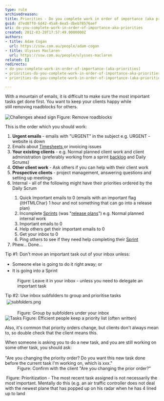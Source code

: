 ```yaml
---
type: rule
archivedreason: 
title: Priorities - Do you complete work in order of importance (aka priorities)?
guid: d7ed07f0-6d42-45a8-8ea5-dbeb78576aef
uri: do-you-complete-work-in-order-of-importance-aka-priorities
created: 2012-03-20T17:57:49.0000000Z
authors:
- title: Adam Cogan
  url: https://ssw.com.au/people/adam-cogan
- title: Ulysses Maclaren
  url: https://ssw.com.au/people/ulysses-maclaren
related: []
redirects:
- do-you-complete-work-in-order-of-importance-(aka-priorities)
- priorities-do-you-complete-work-in-order-of-importance-aka-priorities
- priorities-do-you-complete-work-in-order-of-importance-(aka-priorities)

---
```



​​With a mountain of emails, it is difficult to make sure the most important tasks get done first. You want to keep your clients happy while still&#160;removing roadblocks for others. 
<br><excerpt class='endintro'></excerpt><br>
<img class="ms-rteCustom-ImageArea" alt="Challenges ahead sign" src="/PublishingImages/challenges-ahead-sign.jpg" /> <span class="ms-rteCustom-FigureNormal">Figure&#58; Remove roadblocks</span> <p>This is the order which you should work&#58;</p>
<ol><li><strong>Urgent emails</strong> - emails with &quot;URGENT&quot; in the subject e.g. URGENT - website is down</li>
<li>Emails about <strong></strong><a href="/do-you-know-how-important-timesheets-are">Timesheets </a>or invoicing issues</li>
<li><strong>Your existing clients</strong> - e.g. Normal planned client work and client administration (preferably working from a sprint <a href="/do-you-know-how-to-manage-the-product-backlog">backlog</a>&#160;and Daily Scrums)</li>
<li><strong>Other&#160;client work</strong> - Ask others if you can help with their client work </li>
<li><strong>Prospective clients</strong> - project management, answering questions and setting up meetings</li>
<li>Internal - all of the following might have their priorities ordered by the Daily Scrum</li><ol><li>Quick Important emails to 0 (emails with an important flag {ltHTMLChar} 1 hour and not something that can go into a release plan) </li><li>Incomplete&#160;<a href="http&#58;//sharepoint.ssw.com.au/Standards/Management/RulesToBetterScrumUsingTFS/Pages/SprintPlanning%28WHAT%29Meeting.aspx">Sprints</a>&#160;(was &quot;<a href="http&#58;//sharepoint.ssw.com.au/Standards/Management/RulesToBetterProjectManagement/Pages/DetailedReleasePlan.aspx">release plans</a>&quot;) e.g. Normal planned internal work</li><li>Important emails to 0</li><li>Help others get their important emails to 0</li><li>Get your inbox to 0</li><li>Ping others to see if they need help completing their&#160;<a href="http&#58;//sharepoint.ssw.com.au/Standards/Management/RulesToBetterScrumUsingTFS/Pages/SprintPlanning%28WHAT%29Meeting.aspx">Sprint</a></li></ol>



<li>Phew... Done...​ </li></ol>
<dl class="good"><dt><p>Tip #1&#58;&#160;Don't move an important task out of your inbox unless&#58;</p>
<span style="line-height&#58;21px;"><ul><li>Someone else is going to do it right away;&#160;or<br></li><li>It​ is going into a Sprint&#160;<br></li></ul></span></dt>
<dd>Figure&#58; Leave it in your inbox - unless you need to delegate an important task</dd><p class="ssw15-rteElement-GreyBox">​Tip #2&#58; Use inbox subfolders to group and prioritise tasks​​<br><span style="font-size&#58;11pt;font-family&#58;calibri, sans-serif;"><img src="/PublishingImages/subfolders.png" alt="subfolders.png" style="margin&#58;5px;" /></span><br></p></dl>
<dd class="ssw15-rteElement-FigureGood">Figure&#58; Group by subfolders under your inbox<br></dd><img class="ms-rteCustom-ImageArea" alt="Tasks" src="/PublishingImages/tasks-illustration.jpg" /> <span class="ms-rteCustom-FigureGood">Figure&#58; Efficient people keep a priority list (often written)</span> <p>Also, it's common that priority orders change, but clients don't always mean to, so double check that the client means this.</p>
<dl class="good"><dt>When someone is asking you to do a new task, and you are still working on some other task, you should ask&#58;<br><br>&quot;Are you changing the priority order? Do you want this new task done before the current task I'm working on, which is xxx.&quot; </dt>
<dd>Figure&#58; Confirm with the client &quot;Are you changing the prior order?&quot;</dd></dl>
<img class="ms-rteCustom-ImageArea" src="/PublishingImages/prioritization.jpg" alt="" /> <span class="ms-rteCustom-FigureGood">Figure&#58; Prioritization - The most recent task assigned is not necessarily the most important. Mentally do this (e.g. an air traffic controller does not deal with the newest plane that has popped up on his radar when he has 4 lined up to land</span>



